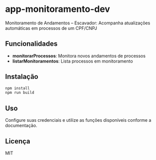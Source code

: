 # app-monitoramento-dev

Monitoramento de Andamentos – Escavador: Acompanha atualizações automáticas em processos de um CPF/CNPJ

## Funcionalidades

- **monitorarProcessos**: Monitora novos andamentos de processos
- **listarMonitoramentos**: Lista processos em monitoramento

## Instalação

```bash
npm install
npm run build
```

## Uso

Configure suas credenciais e utilize as funções disponíveis conforme a documentação.

## Licença

MIT
